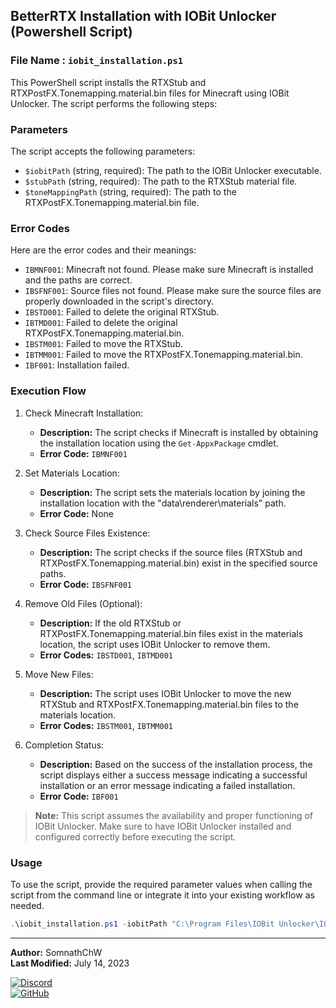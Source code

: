 ## BetterRTX Installation with IOBit Unlocker (Powershell Script)
### File Name : `iobit_installation.ps1`

This PowerShell script installs the RTXStub and RTXPostFX.Tonemapping.material.bin files for Minecraft using IOBit Unlocker. The script performs the following steps:

### Parameters

The script accepts the following parameters:

- `$iobitPath` (string, required): The path to the IOBit Unlocker executable.
- `$stubPath` (string, required): The path to the RTXStub material file.
- `$toneMappingPath` (string, required): The path to the RTXPostFX.Tonemapping.material.bin file.

### Error Codes

Here are the error codes and their meanings:

- `IBMNF001`: Minecraft not found. Please make sure Minecraft is installed and the paths are correct.
- `IBSFNF001`: Source files not found. Please make sure the source files are properly downloaded in the script's directory.
- `IBSTD001`: Failed to delete the original RTXStub.
- `IBTMD001`: Failed to delete the original RTXPostFX.Tonemapping.material.bin.
- `IBSTM001`: Failed to move the RTXStub.
- `IBTMM001`: Failed to move the RTXPostFX.Tonemapping.material.bin.
- `IBF001`: Installation failed.

### Execution Flow

1. Check Minecraft Installation:
   - **Description:** The script checks if Minecraft is installed by obtaining the installation location using the `Get-AppxPackage` cmdlet.
   - **Error Code:** `IBMNF001`

2. Set Materials Location:
   - **Description:** The script sets the materials location by joining the installation location with the "data\renderer\materials" path.
   - **Error Code:** None

3. Check Source Files Existence:
   - **Description:** The script checks if the source files (RTXStub and RTXPostFX.Tonemapping.material.bin) exist in the specified source paths.
   - **Error Code:** `IBSFNF001`

4. Remove Old Files (Optional):
   - **Description:** If the old RTXStub or RTXPostFX.Tonemapping.material.bin files exist in the materials location, the script uses IOBit Unlocker to remove them.
   - **Error Codes:** `IBSTD001`, `IBTMD001`

5. Move New Files:
   - **Description:** The script uses IOBit Unlocker to move the new RTXStub and RTXPostFX.Tonemapping.material.bin files to the materials location.
   - **Error Codes:** `IBSTM001`, `IBTMM001`

6. Completion Status:
   - **Description:** Based on the success of the installation process, the script displays either a success message indicating a successful installation or an error message indicating a failed installation.
   - **Error Code:** `IBF001`

> **Note:** This script assumes the availability and proper functioning of IOBit Unlocker. Make sure to have IOBit Unlocker installed and configured correctly before executing the script.

### Usage

To use the script, provide the required parameter values when calling the script from the command line or integrate it into your existing workflow as needed.

```powershell
.\iobit_installation.ps1 -iobitPath "C:\Program Files\IOBit Unlocker\IOBitUnlocker.exe" -stubPath "C:\path\to\new\RTXStub.material.bin" -toneMappingPath "C:\path\to\new\RTXPostFX.Tonemapping.material.bin"
```


---
**Author:** SomnathChW  
**Last Modified:** July 14, 2023  

[![Discord](https://img.shields.io/badge/Join%20me%20on-Discord-7289DA?style=flat-square&logo=discord)](https://discord.com/users/753294480609902712)    
[![GitHub](https://img.shields.io/badge/Check%20out%20my-GitHub-181717?style=flat-square&logo=github)](https://github.com/SomnathChW)
